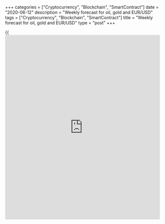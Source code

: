 +++
categories = ["Cryptocurrency", "Blockchain", "SmartContract"]
date = "2020-06-12"
description = "Weekly forecast for oil, gold and EUR/USD"
tags = ["Cryptocurrency", "Blockchain", "SmartContract"]
title = "Weekly forecast for oil, gold and EUR/USD"
type = "post"
+++

{{<iframe id="large-banner" src="https://www.bounty.group/#slide=20.0" width="100%" height="600" scrolling="no" style="border: 0px solid rgb(216, 221, 230); border-radius: 3px;">}}

June 12, 2020

June 12, 2020

Weekly forecast for oil, gold and EUR/USDAlex Rodiоnov

###  **USCrude – oil**

Oil price has been corrected in the middle-term uptrend this week. The
correction target is to test Target Zone [31.01 – 30.11]. I expect the
price to reach this zone next week. Once it happens, it will be relevant
to enter new purchases according to the pattern. The buy target will be
to break through the high of this week and Target Zone 5 [41.67 -
40.92].

It will be relevant to sell oil when sellers break out Target Zone and
consolidate the price below at least at two trade sessions. In this
case, the medium-term trend will turn down. However, I do not see any
reasons to discuss it now.

![LiteForex: Weekly forecast for oil, gold and EUR/USD][1]

 **[USCrude][2]Trading tips for the upcoming week: **

Buy according to the pattern in Target Zone [31.01 - 30.11]. TakeProfit:
39.75, Target Zone 5 [41.67 -  40.92]. StopLoss: according to the
pattern rules.

* * *

###  **XAUUSD – gold**

Last week, I recommended the following, “When the key support is tested,
I suggest looking for a buy pattern and entering purchases with a target
to break through the previous monthly high.”

At the end of last week, on June 5, the price reached the trend key
support [1673.6 – 1664.4]. The buy pattern has emerged this week.

For today and next week, I recommend buying gold according to the false
breakout pattern with the first target at Target Zone 5 [1757.2 –
1751.2], the second target is at May high.

I do not recommend selling gold counter the trend.

![LiteForex: Weekly forecast for oil, gold and EUR/USD][3]

 **[XAUUSD][4]  Trading tips for the upcoming week: **

Buy according to the pattern in Target Zone [1673.6 - 1664.4].
TakeProfit: Target Zone 5 [1757.2 - 1751.2], 1765.0. StopLoss: 1690.0.

* * *

###  **EURUSD – euro/dollar**

The EUR/USD is trading in the middle-term uptrend. This week, the price
has consolidated above Target Zone 3 [1.1291 – 1.1273]. The next upside
target is Target Zone 4 [1.1473 – 1.1455].

Next week, we shall expect the test of the trend key support [1.1240 –
1.1222] and look for a buy pattern. If there is a buy pattern, I will
recommend buying the euro with the target at the high of this week and
TZ4.

Otherwise, if the price breaks through the low of last week and Target
Zone [1.1240 – 1.1222], the middle-term trend will turn down. The sell
target in this case will be Target Zone 2 [1.1058 — 1.1040].

![LiteForex: Weekly forecast for oil, gold and EUR/USD][5]

 **[EURUSD][6]  Trading tips for the upcoming week: **

Buy according to the pattern in Target Zone [1.1240 - 1.1222].
TakeProfit: 1.1420, Target Zone 4 [1.1473 - 1.1455]. StopLoss: according
to the pattern rules.

> IZ - Intermediary Zone: responsible for the price momentum reversing

>

> TZ - Target Zone: a zone that is 75% likely to be reached after IZ
breakout.

>

> GZ - Gold Zone: zone in the medium-term momentum.

>

> All zones are calculated based on the average [daily](https://www.fintecher.org/2020/03/03/forex-trading-daily-strategy/) price of the
instrument and margin requirements of the futures.

* * *

P.S. Did you like my article? Share it in social networks: it will be
the best “thank you" :)

Ask me questions and comment below. I’ll be glad to answer your
questions and give necessary explanations.

 **Useful links:**

  * I recommend trying to trade with a reliable broker [here][7]. The system allows you to trade by yourself or copy successful traders from all across the globe.
  * Use my promo-code BLOG for getting deposit bonus 50% on LiteForex platform. Just enter this code in the appropriate field while [depositing][8] your trading account.
  * Telegram channel with high-quality analytics, Forex reviews, training articles, and other useful things for traders <t.me/liteforex>

## Price chart of XAUUSD in real time mode

![Weekly forecast for oil, gold and EUR/USD][9]

The content of this article reflects the author’s opinion and does not
necessarily reflect the official position of LiteForex. The material
published on this page is provided for informational purposes only and
should not be considered as the provision of investment advice for the
purposes of Directive 2004/39/EC.

Rate this article:

{{value}}

( {{count}} {{title}} )

   1. cdn.liteforex.com/cache/uploads/blog_post/commodities/analytics/USCrude_analysis_120620.png?w=30&s=3b051fa242257829fcb52522c22c4b17
   2. my.liteforex.com/trading?type=oil
   3. cdn.liteforex.com/cache/uploads/blog_post/commodities/analytics/XAUUSD_analysis_120620.png?w=30&s=a8428993f98fbccf1a8274ae0704bda2
   4. my.liteforex.com/trading/chart?symbol=XAUUSD&returnUrl=true
   5. cdn.liteforex.com/cache/uploads/blog_post/commodities/analytics/EURUSD_analysis_120620.png?w=30&s=22230a764bf1fd17cabc0d8f0877f45e
   6. my.liteforex.com/trading/chart?symbol=EURUSD&returnUrl=true
   7. my.liteforex.com/?category=analysts-opinions&slug=weekly-forecast-for-oil-gold-and-eurusd-2020-06-12&openPopup=%2Fregistration%2Fpopup&utm_source=blog&utm_medium=article&utm_campaign=bonus
   8. my.liteforex.com/deposit/?category=analysts-opinions&slug=weekly-forecast-for-oil-gold-and-eurusd-2020-06-12&promo_code=BLOG&utm_source=blog&utm_medium=article&utm_campaign=bonus
   9. cdn.liteforex.com/cache/uploads/blog_post/commodities/forex_16.jpeg?q=75&w=1000&s=80de673045f9b6fa36484f4973e76524